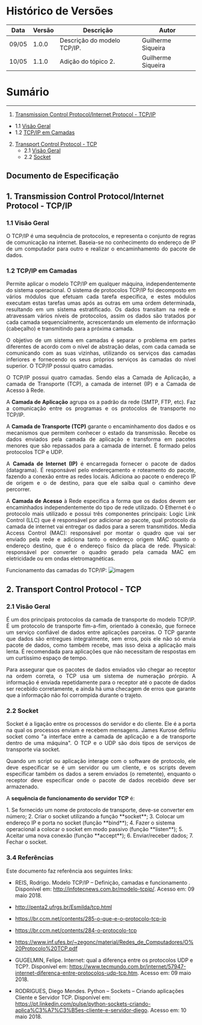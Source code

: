 # Histórico de Versões

Data|Versão|Descrição|Autor
-|-|-|-
09/05|1.0.0|Descrição do modelo TCP/IP. | Guilherme Siqueira
10/05|1.1.0|Adição do tópico 2. | Guilherme Siqueira
# Sumário
----------------
 1. [Transmission Control Protocol/Internet Protocol - TCP/IP](#1)
   * 1.1 [Visão Geral](#1_1)
   * 1.2 [TCP/IP em Camadas](#1_2)
 2. [Transport Control Protocol - TCP](#2)
    * 2.1 [Visão Geral](#2_1)
    * 2.2 [Socket](#2_2)


Documento de Especificação
------------------------------------
## 1. Transmission Control Protocol/Internet Protocol - TCP/IP

### 1.1 Visão Geral
 <p align = "justify"> O TCP/IP é uma sequência de protocolos, e representa o conjunto de regras de comunicação na internet. Baseia-se no conhecimento do endereço de IP de um computador para outro e realizar o encaminhamento do pacote de dados.
 </p>

### 1.2 TCP/IP em Camadas
<p align = "justify"> Permite aplicar o modelo TCP/IP em qualquer máquina, independentemente do sistema operacional. O sistema de protocolos TCP/IP foi decomposto em vários módulos que efetuam cada tarefa específica, e estes módulos executam estas tarefas umas após as outras em uma ordem determinada, resultando em um sistema estratificado. Os dados transitam na rede e atravessam vários níveis de protocolos, assim os dados são tratados por cada camada sequencialmente, acrescentando um elemento de informação (cabeçalho) e transmitindo para a próxima camada.
</p>

<p align = "justify"> O objetivo de um sistema em camadas é separar o problema em partes diferentes de acordo com o nível de abstração delas, com cada camada se comunicando com as suas vizinhas, utilizando os serviços das camadas inferiores e fornecendo os seus próprios serviços às camadas do nível superior. O TCP/IP possui quatro camadas.
</p>

<p align = "justify"> O TCP/IP possui quatro camadas. Sendo elas a Camada de Aplicação, a camada de Transporte (TCP), a camada de internet (IP) e a Camada de Acesso à Rede. </p>
<p align = "justify"> A <b>Camada de Aplicação</b> agrupa os a padrão da rede (SMTP, FTP, etc). Faz a comunicação entre os programas e os protocolos de transporte no TCP/IP. </p>
<p align = "justify"> A <b>Camada de Transporte (TCP)</b> garante o encaminhamento dos dados e os mecanismos que permitem conhecer o estado da transmissão. Recebe os dados enviados pela camada de aplicação e transforma em pacotes menores que são repassados para a camada de internet. É formado pelos protocolos TCP e UDP. </p>
<p align = "justify"> A <b>Camada de Internet (IP)</b> é encarregada fornecer o pacote de dados (datagrama). É responsável pelo endereçamento e roteamento do pacote, fazendo a conexão entre as redes locais. Adiciona ao pacote o endereço IP de origem e o de destino, para que ele saiba qual o caminho deve percorrer. </p>
<p align = "justify"> A <b>Camada de Acesso</b> à Rede especifica a forma que os dados devem ser encaminhados independentemente do tipo de rede utilizado. O Ethernet é o protocolo mais utilizado e possui três componentes principais: Logic Link Control (LLC) que é responsável por adicionar ao pacote, qual protocolo da camada de internet vai entregar os dados para a serem transmitidos. Media Access Control (MAC): responsável por montar o quadro que vai ser enviado pela rede e adiciona tanto o endereço origem MAC quanto o endereço destino, que é o endereço físico da placa de rede. Physical: responsável por converter o quadro gerado pela camada MAC em eletricidade  ou em ondas eletromagnéticas.</p>

Funcionamento das camadas do TCP/IP:
![imagem](http://infotecnews.com.br/wp-content/uploads/2017/01/camada-tcpip-funcionamento.jpg)

## 2. Transport Control Protocol - TCP

### 2.1 Visão Geral
<p align = "justify"> É um dos principais protocolos da camada de transporte do modelo TCP/IP. É um protocolo de transporte fim-a-fim, orientado à conexão, que fornece um serviço confiável de dados entre aplicações parceiras. O TCP garante que dados são entregues integralmente, sem erros, pois ele não só envia pacote de dados, como também recebe, mas isso deixa a aplicação mais lenta. É recomendada para aplicações que não necessitam de respostas em um curtíssimo espaço de tempo.
</p>
<p align = "justify"> Para assegurar que os pacotes de dados enviados vão chegar ao receptor na ordem correta, o TCP usa um sistema de numeração prórpio. A informação é enviada repetidamente para o receptor até o pacote de dados ser recebido corretamente, e ainda há uma checagem de erros que garante que a informação não foi corrompida durante o trajeto.
</p>

### 2.2 Socket
<p align = "justify"> Socket é a ligação entre os processos do servidor e do cliente. Ele é a porta na qual os processos enviam e recebem mensagens. James Kurose definiu socket como "a interface entre a camada de aplicação e a de transporte dentro de uma máquina". O TCP e o UDP são dois tipos de serviços de transporte via socket.
</p>
<p align = "justify"> Quando um script ou aplicação interage com o software de protocolo, ele deve especificar se é um servidor ou um cliente, e os scripts devem especificar também os dados a serem enviados (o remetente), enquanto o receptor deve especificar onde o pacote de dados recebido deve ser armazenado.
</p>
<p align = "justify"> A <b>sequência de funcionamento do servidor TCP</b> é:
</p>
1. Se fornecido um nome de protocolo de transporte, deve-se converter em número; 
2. Criar o socket utilizando a função **socket**;
3. Colocar um endereço IP e porta no socket (função **bind**);
4. Fazer o sistema operacional a colocar o socket em modo passivo (função **listen**);
5. Aceitar uma nova conexão (função **accept**);
6. Enviar/receber dados;
7. Fechar o socket.

### 3.4 Referências
<p align = "justify"> Este documento faz referência aos seguintes links:

* REIS, Rodrigo. Modelo TCP/IP – Definição, camadas e funcionamento . Disponível em: <http://infotecnews.com.br/modelo-tcpip/>. Acesso em: 09 maio 2018.

* http://penta2.ufrgs.br/Esmilda/tcp.html

* https://br.ccm.net/contents/285-o-que-e-o-protocolo-tcp-ip

* https://br.ccm.net/contents/284-o-protocolo-tcp

* https://www.inf.ufes.br/~zegonc/material/Redes_de_Computadores/O%20Protocolo%20TCP.pdf

*  GUGELMIN, Felipe. Internet: qual a diferença entre os protocolos UDP e TCP?. Disponível em: <https://www.tecmundo.com.br/internet/57947-internet-diferenca-entre-protocolos-udp-tcp.htm>. Acesso em: 09 maio 2018.

*  RODRIGUES, Diego Mendes. Python – Sockets – Criando aplicações Cliente e Servidor TCP. Disponível em: <https://pt.linkedin.com/pulse/python-sockets-criando-aplica%C3%A7%C3%B5es-cliente-e-servidor-diego>. Acesso em: 10 maio 2018. 
